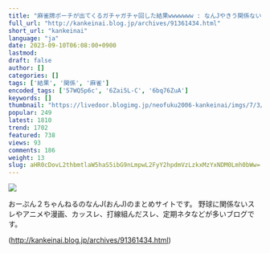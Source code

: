 ```yaml
---
title: "麻雀牌ポーチが出てくるガチャガチャ回した結果wwwwwww : なんJやきう関係ない部@おんJ"
full_url: "http://kankeinai.blog.jp/archives/91361434.html"
short_url: "kankeinai"
language: "ja"
date: 2023-09-10T06:08:00+0900
lastmod: 
draft: false
author: []
categories: []
tags: ['結果', '関係', '麻雀']
encoded_tags: ['57WQ5p6c', '6Zai5L-C', '6bq76ZuA']
keywords: []
thumbnail: "https://livedoor.blogimg.jp/neofuku2006-kankeinai/imgs/7/3/73c18dbc.jpg"
popular: 249
latest: 1810
trend: 1702
featured: 738
views: 93
comments: 186
weight: 13
slug: aHR0cDovL2thbmtlaW5haS5ibG9nLmpwL2FyY2hpdmVzLzkxMzYxNDM0Lmh0bWw=
---
```


![](https://livedoor.blogimg.jp/neofuku2006-kankeinai/imgs/7/3/73c18dbc.jpg)

<div> <p id='blog-description'>おーぷん２ちゃんねるのなんJ(おんJ)のまとめサイトです。 野球に関係ないスレやアニメや漫画、カッスレ、打線組んだスレ、定期ネタなどが多いブログです。</p> </div>

(http://kankeinai.blog.jp/archives/91361434.html)
